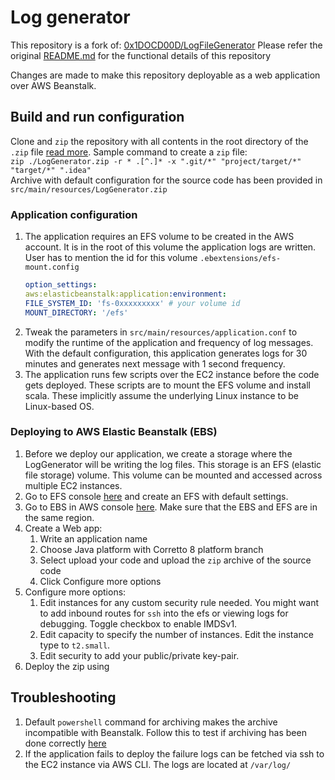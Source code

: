 # Log generator

This repository is a fork of: [0x1DOCD00D/LogFileGenerator](https://github.com/0x1DOCD00D/LogFileGenerator/tree/homework3)
Please refer the original [README.md](https://github.com/0x1DOCD00D/LogFileGenerator/blob/homework3/README.md) for the functional details of this repository

Changes are made to make this repository deployable as a web application over AWS Beanstalk.

## Build and run configuration
Clone and `zip` the repository with all contents in the root directory of the `.zip` file  [read more]( https://docs.aws.amazon.com/elasticbeanstalk/latest/dg/applications-sourcebundle.html). Sample command to create a `zip` file:<br/>
`zip ./LogGenerator.zip -r * .[^.]* -x ".git/*" "project/target/*" "target/*" ".idea"`<br/>
Archive with default configuration for the source code has been provided in `src/main/resources/LogGenerator.zip`

### Application configuration
1. The application requires an EFS volume to be created in the AWS account. It is in the root of this volume the application logs are written. User has to mention the id for this volume `.ebextensions/efs-mount.config`
   ```yaml
   option_settings:
   aws:elasticbeanstalk:application:environment:
   FILE_SYSTEM_ID: 'fs-0xxxxxxxxx' # your volume id
   MOUNT_DIRECTORY: '/efs'
   ```
2. Tweak the parameters in `src/main/resources/application.conf` to modify the  runtime of the application and frequency of log messages. With the default configuration, this application generates logs for 30 minutes and generates next message with 1 second frequency.
3. The application runs few scripts over the EC2 instance before the code gets deployed. These scripts are to mount the EFS volume and install scala. These implicitly assume the underlying Linux instance to be Linux-based OS.

### Deploying to AWS Elastic Beanstalk (EBS) 
1. Before we deploy our application, we create a storage where the LogGenerator will be writing the log files. This storage is an EFS (elastic file storage) volume. This volume can be mounted and accessed across multiple EC2 instances.
2. Go to EFS console [here](https://us-east-2.console.aws.amazon.com/efs/) and create an EFS with default settings.
3. Go to EBS in AWS console [here](https://us-east-2.console.aws.amazon.com/elasticbeanstalk/home). Make sure that the EBS and EFS are in the same region.
4. Create a Web app:
   1. Write an application name
   2. Choose Java platform with Corretto 8 platform branch
   3. Select upload your code and upload the `zip` archive of the source code
   4. Click Configure more options
5. Configure more options:
   1. Edit instances for any custom security rule needed. You might want to add inbound routes for `ssh` into the efs or viewing logs for debugging. Toggle checkbox to enable IMDSv1.
   2. Edit capacity to specify the number of instances. Edit the instance type to `t2.small`. 
   3. Edit security to add your public/private key-pair.
6. Deploy the zip using 

## Troubleshooting
1. Default `powershell` command for archiving makes the archive incompatible with Beanstalk. Follow this to test if archiving has been done correctly [here](https://docs.aws.amazon.com/elasticbeanstalk/latest/dg/applications-sourcebundle.html#using-features.deployment.source.test)
2. If the application fails to deploy the failure logs  can be fetched via  ssh to the EC2 instance via  AWS CLI. The logs are located at `/var/log/`

